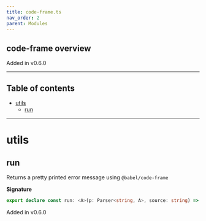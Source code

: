 ```yaml
---
title: code-frame.ts
nav_order: 2
parent: Modules
---
```


## code-frame overview

Added in v0.6.0

---

<h2 class="text-delta">Table of contents</h2>

- [utils](#utils)
  - [run](#run)

---

# utils

## run

Returns a pretty printed error message using `@babel/code-frame`

**Signature**

```ts
export declare const run: <A>(p: Parser<string, A>, source: string) => Either<string, A>
```

Added in v0.6.0
